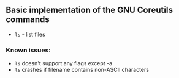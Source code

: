 ## Basic implementation of the GNU Coreutils commands

-   `ls` - list files

### Known issues:

-   `ls` doesn't support any flags except -a
-   `ls` crashes if filename contains non-ASCII characters
